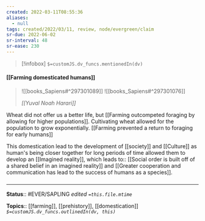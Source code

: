 ```yaml
---
created: 2022-03-11T08:55:36 
aliases:
  - null
tags: created/2022/03/11, review, node/evergreen/claim
sr-due: 2022-06-02
sr-interval: 48
sr-ease: 230
---
```

> [!infobox]
`$=customJS.dv_funcs.mentionedIn(dv)`

#### [[Farming domesticated humans]] 

> ![[books_Sapiens#^297301089]]
> ![[books_Sapiens#^297301076]]
> 
> <cite>[[Yuval Noah Harari]]</cite>

Wheat did not offer us a better life, but [[Farming outcompeted foraging by allowing for higher populations]]. Cultivating wheat allowed for the population to grow exponentially.
[[Farming prevented a return to foraging for early humans]]

This domestication lead to the development of [[society]] and [[Culture]] as human's being closer together for long periods of time allowed them to develop an [[Imagined reality]], which 
leads to:: [[Social order is built off of a shared belief in an imagined reality]] and [[Greater cooperation and communication has lead to the success of humans as a species]].

### <hr class="footnote"/>

**Status**:: #EVER/SAPLING 
*edited `=this.file.mtime`*

**Topics**:: [[farming]], [[prehistory]], [[domestication]]
*`$=customJS.dv_funcs.outlinedIn(dv, this)`*
